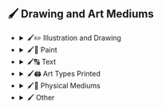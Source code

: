 ## 🖌 Drawing and Art Mediums

- <details><summary>🖌✏ Illustration and Drawing</summary>

    | Keyword        | Example      |
    | ------------- |:-------------:|
    |Illustration| <img src="https://github.com/willwulfken/MidJourney-Styles-and-Keywords/blob/main/MidJourney%20Styles%20(sphere)/sphere_illustration.png?raw=true" height="256" /> | 
    |Sketch| <img src="https://github.com/willwulfken/MidJourney-Styles-and-Keywords/blob/main/MidJourney%20Styles%20(sphere)/sphere_sketch.png?raw=true" height="256" /> | 
    |Drawing| <img src="https://github.com/willwulfken/MidJourney-Styles-and-Keywords/blob/main/MidJourney%20Styles%20(sphere)/sphere_drawing.png?raw=true" height="256" /> | 
    |Doodle| <img src="https://github.com/willwulfken/MidJourney-Styles-and-Keywords/blob/main/MidJourney%20Styles%20(sphere)/sphere_Doodle.png?raw=true" height="256" /> |
    |Pencil Art| <img src="https://github.com/willwulfken/MidJourney-Styles-and-Keywords/blob/main/MidJourney%20Styles%20(sphere)/sphere_pencilart.png?raw=true" height="256" /> | 
    |Graphite| <img src="https://github.com/willwulfken/MidJourney-Styles-and-Keywords/blob/main/MidJourney%20Styles%20(sphere)/sphere_Graphite.png?raw=true" height="256" /> |
    |Colored Pencil| <img src="https://github.com/willwulfken/MidJourney-Styles-and-Keywords/blob/main/MidJourney%20Styles%20(sphere)/sphere_coloredpencil.png?raw=true" height="256" /> |
    |Ink| <img src="https://github.com/willwulfken/MidJourney-Styles-and-Keywords/blob/main/MidJourney%20Styles%20(sphere)/sphere_ink.png?raw=true" height="256" /> |
    |Ballpoint Pen| <img src="https://github.com/willwulfken/MidJourney-Styles-and-Keywords/blob/main/MidJourney%20Styles%20(sphere)/sphere_BallpointPen.png?raw=true" height="256" /> |
    |Gel Pen| <img src="https://github.com/willwulfken/MidJourney-Styles-and-Keywords/blob/main/MidJourney%20Styles%20(sphere)/sphere_GelPen.png?raw=true" height="256" /> |
    |Fountain Pen| <img src="https://github.com/willwulfken/MidJourney-Styles-and-Keywords/blob/main/MidJourney%20Styles%20(sphere)/sphere_FountainPen.png?raw=true" height="256" /> |
    |Fountain Pen Art| <img src="https://github.com/willwulfken/MidJourney-Styles-and-Keywords/blob/main/MidJourney%20Styles%20(sphere)/sphere_FountainPenArt.png?raw=true" height="256" /> |
    |Calligraphy| <img src="https://github.com/willwulfken/MidJourney-Styles-and-Keywords/blob/main/MidJourney%20Styles%20(sphere)/sphere_calligraphy.png?raw=true" height="256" /> |
    |Crayon| <img src="https://github.com/willwulfken/MidJourney-Styles-and-Keywords/blob/main/MidJourney%20Styles%20(sphere)/sphere_crayon.png?raw=true" height="256" /> |
    |Conte| <img src="https://github.com/willwulfken/MidJourney-Styles-and-Keywords/blob/main/MidJourney%20Styles%20(sphere)/sphere_conte.png?raw=true" height="256" /> |
    |Marker Art| <img src="https://github.com/willwulfken/MidJourney-Styles-and-Keywords/blob/main/MidJourney%20Styles%20(sphere)/sphere_markerart.png?raw=true" height="256" /> | 
    |Dry-Erase Marker| <img src="https://github.com/willwulfken/MidJourney-Styles-and-Keywords/blob/main/MidJourney%20Styles%20(sphere)/sphere_Dry-EraseMarker.png?raw=true" height="256" /> |
    |Wet-Erase Marker| <img src="https://github.com/willwulfken/MidJourney-Styles-and-Keywords/blob/main/MidJourney%20Styles%20(sphere)/sphere_Wet-EraseMarker.png?raw=true" height="256" /> |
    |Chalk| <img src="https://github.com/willwulfken/MidJourney-Styles-and-Keywords/blob/main/MidJourney%20Styles%20(sphere)/sphere_chalk.png?raw=true" height="256" /> |
    |Pastel Art| <img src="https://github.com/willwulfken/MidJourney-Styles-and-Keywords/blob/main/MidJourney%20Styles%20(sphere)/sphere_pastelart.png?raw=true" height="256" /> | 
    |Charcoal Art| <img src="https://github.com/willwulfken/MidJourney-Styles-and-Keywords/blob/main/MidJourney%20Styles%20(sphere)/sphere_charcoalart.png?raw=true" height="256" /> | 
    |Line Art| <img src="https://github.com/willwulfken/MidJourney-Styles-and-Keywords/blob/main/MidJourney%20Styles%20(sphere)/sphere_lineart.png?raw=true" height="256" /> | 
    |Hand-Drawn| <img src="https://github.com/willwulfken/MidJourney-Styles-and-Keywords/blob/main/MidJourney%20Styles%20(sphere)/sphere_hand-drawn.png?raw=true" height="256" /> | 
    |Crosshatch| <img src="https://github.com/willwulfken/MidJourney-Styles-and-Keywords/blob/main/MidJourney%20Styles%20(sphere)/sphere_crosshatch.png?raw=true" height="256" /> | 
    |Illustrated-Booklet| <img src="https://github.com/willwulfken/MidJourney-Styles-and-Keywords/blob/main/MidJourney%20Styles%20(sphere)/sphere_Illustrated-Booklet.png?raw=true" height="256" /> |
    |Assembly Drawing| <img src="https://github.com/willwulfken/MidJourney-Styles-and-Keywords/blob/main/MidJourney%20Styles%20(sphere)/sphere_AssemblyDrawing.png?raw=true" height="256" /> |
    |Whiteboard| <img src="https://github.com/willwulfken/MidJourney-Styles-and-Keywords/blob/main/MidJourney%20Styles%20(sphere)/sphere_Whiteboard.png?raw=true" height="256" /> |
    |Blackboard| <img src="https://github.com/willwulfken/MidJourney-Styles-and-Keywords/blob/main/MidJourney%20Styles%20(sphere)/sphere_Blackboard.png?raw=true" height="256" /> |
    |Chalkboard| <img src="https://github.com/willwulfken/MidJourney-Styles-and-Keywords/blob/main/MidJourney%20Styles%20(sphere)/sphere_Chalkboard.png?raw=true" height="256" /> |
    |Cartographic| <img src="https://github.com/willwulfken/MidJourney-Styles-and-Keywords/blob/main/MidJourney%20Styles%20(sphere)/sphere_Cartographic.png?raw=true" height="256" /> |

    </details>


- <details><summary>🖌🎨 Paint</summary>

    | Keyword        | Example      |
    | ------------- |:-------------:|
    |Painting| <img src="https://github.com/willwulfken/MidJourney-Styles-and-Keywords/blob/main/MidJourney%20Styles%20(sphere)/sphere_painting.png?raw=true" height="256" /> | 
    |Canvas| <img src="https://github.com/willwulfken/MidJourney-Styles-and-Keywords/blob/main/MidJourney%20Styles%20(sphere)/sphere_Canvas.png?raw=true" height="256" /> |
    |Still-Life| <img src="https://github.com/willwulfken/MidJourney-Styles-and-Keywords/blob/main/MidJourney%20Styles%20(sphere)/sphere_still-life.png?raw=true" height="256" /> |
    |Airbrush| <img src="https://github.com/willwulfken/MidJourney-Styles-and-Keywords/blob/main/MidJourney%20Styles%20(sphere)/sphere_airbrush.png?raw=true" height="256" /> |
    |Paint| <img src="https://github.com/willwulfken/MidJourney-Styles-and-Keywords/blob/main/MidJourney%20Styles%20(sphere)/sphere_paint.png?raw=true" height="256" /> | 
    |Acrylic Paint| <img src="https://github.com/willwulfken/MidJourney-Styles-and-Keywords/blob/main/MidJourney%20Styles%20(sphere)/sphere_acrylicpaint.png?raw=true" height="256" /> | 
    |Oil Paint| <img src="https://github.com/willwulfken/MidJourney-Styles-and-Keywords/blob/main/MidJourney%20Styles%20(sphere)/sphere_oilpaint.png?raw=true" height="256" /> | 
    |Watercolor| <img src="https://github.com/willwulfken/MidJourney-Styles-and-Keywords/blob/main/MidJourney%20Styles%20(sphere)/sphere_watercolor.png?raw=true" height="256" /> |
    |Tempera Paint| <img src="https://github.com/willwulfken/MidJourney-Styles-and-Keywords/blob/main/MidJourney%20Styles%20(sphere)/sphere_temperapaint.png?raw=true" height="256" /> |
    |Gouache Paint| <img src="https://github.com/willwulfken/MidJourney-Styles-and-Keywords/blob/main/MidJourney%20Styles%20(sphere)/sphere_gouachepaint.png?raw=true" height="256" /> |
    |Wet Paint| <img src="https://github.com/willwulfken/MidJourney-Styles-and-Keywords/blob/main/MidJourney%20Styles%20(sphere)/sphere_WetPaint.png?raw=true" height="256" /> |
    |Dripping Paint| <img src="https://github.com/willwulfken/MidJourney-Styles-and-Keywords/blob/main/MidJourney%20Styles%20(sphere)/sphere_DrippingPaint.png?raw=true" height="256" /> |
    |Splatter Paint| <img src="https://github.com/willwulfken/MidJourney-Styles-and-Keywords/blob/main/MidJourney%20Styles%20(sphere)/sphere_SplatterPaint.png?raw=true" height="256" /> |
    |Spray Paint| <img src="https://github.com/willwulfken/MidJourney-Styles-and-Keywords/blob/main/MidJourney%20Styles%20(sphere)/sphere_spraypaint.png?raw=true" height="256" /> |
    |Puffy Paint| <img src="https://github.com/willwulfken/MidJourney-Styles-and-Keywords/blob/main/MidJourney%20Styles%20(sphere)/sphere_puffypaint.png?raw=true" height="256" /> | 
    |Glass Paint| <img src="https://github.com/willwulfken/MidJourney-Styles-and-Keywords/blob/main/MidJourney%20Styles%20(sphere)/sphere_glasspaint.png?raw=true" height="256" /> |
    |Color Field Painting| <img src="https://github.com/willwulfken/MidJourney-Styles-and-Keywords/blob/main/MidJourney%20Styles%20(sphere)/sphere_colorfieldpainting.png?raw=true" height="256" /> |
    |Hard Edge Painting| <img src="https://github.com/willwulfken/MidJourney-Styles-and-Keywords/blob/main/MidJourney%20Styles%20(sphere)/sphere_hardedgepainting.png?raw=true" height="256" /> |

    </details>


- <details><summary>🖌🔠 Text</summary>

    | Keyword        | Example      |
    | ------------- |:-------------:|
    |Text| <img src="https://github.com/willwulfken/MidJourney-Styles-and-Keywords/blob/main/MidJourney%20Styles%20(sphere)/sphere_Text.png?raw=true" height="256" /> |
    |Typeface| <img src="https://github.com/willwulfken/MidJourney-Styles-and-Keywords/blob/main/MidJourney%20Styles%20(sphere)/sphere_Typeface.png?raw=true" height="256" /> |
    |Font| <img src="https://github.com/willwulfken/MidJourney-Styles-and-Keywords/blob/main/MidJourney%20Styles%20(sphere)/sphere_Font.png?raw=true" height="256" /> |
    |Says| <img src="https://github.com/willwulfken/MidJourney-Styles-and-Keywords/blob/main/MidJourney%20Styles%20(sphere)/sphere_Says.png?raw=true" height="256" /> |
    |Says Hello| <img src="https://github.com/willwulfken/MidJourney-Styles-and-Keywords/blob/main/MidJourney%20Styles%20(sphere)/sphere_SaysHello.png?raw=true" height="256" /> |
    |Says "Hello"| <img src="https://github.com/willwulfken/MidJourney-Styles-and-Keywords/blob/main/MidJourney%20Styles%20(sphere)/sphere_SaysHello (2).png?raw=true" height="256" /> |
    |Says 'Hello'| <img src="https://github.com/willwulfken/MidJourney-Styles-and-Keywords/blob/main/MidJourney%20Styles%20(sphere)/sphere_SaysHello (3).png?raw=true" height="256" /> |

    </details>


- <details><summary>🖌🖨 Art Types Printed</summary>

    | Keyword        | Example      |
    | ------------- |:-------------:|
    |Modern Art| <img src="https://github.com/willwulfken/MidJourney-Styles-and-Keywords/blob/main/MidJourney%20Styles%20(sphere)/sphere_modernart.png?raw=true" height="256" /> |
    |Concept Art| <img src="https://github.com/willwulfken/MidJourney-Styles-and-Keywords/blob/main/MidJourney%20Styles%20(sphere)/sphere_conceptart.png?raw=true" height="256" /> |
    |Digital Art| <img src="https://github.com/willwulfken/MidJourney-Styles-and-Keywords/blob/main/MidJourney%20Styles%20(sphere)/sphere_digitalart.png?raw=true" height="256" /> |
    |Logo| <img src="https://github.com/willwulfken/MidJourney-Styles-and-Keywords/blob/main/MidJourney%20Styles%20(sphere)/sphere_logo.png?raw=true" height="256" /> |
    |Stamp| <img src="https://github.com/willwulfken/MidJourney-Styles-and-Keywords/blob/main/MidJourney%20Styles%20(sphere)/sphere_stamp.png?raw=true" height="256" /> |
    |Collage| <img src="https://github.com/willwulfken/MidJourney-Styles-and-Keywords/blob/main/MidJourney%20Styles%20(sphere)/sphere_collage.png?raw=true" height="256" /> |
    |Etching| <img src="https://github.com/willwulfken/MidJourney-Styles-and-Keywords/blob/main/MidJourney%20Styles%20(sphere)/sphere_etching.png?raw=true" height="256" /> |
    |Lithography| <img src="https://github.com/willwulfken/MidJourney-Styles-and-Keywords/blob/main/MidJourney%20Styles%20(sphere)/sphere_lithography.png?raw=true" height="256" /> |
    |Block Printing| <img src="https://github.com/willwulfken/MidJourney-Styles-and-Keywords/blob/main/MidJourney%20Styles%20(sphere)/sphere_blockprinting.png?raw=true" height="256" /> |
    |Magazine| <img src="https://github.com/willwulfken/MidJourney-Styles-and-Keywords/blob/main/MidJourney%20Styles%20(sphere)/sphere_magazine.png?raw=true" height="256" /> |
    |Newspaper| <img src="https://github.com/willwulfken/MidJourney-Styles-and-Keywords/blob/main/MidJourney%20Styles%20(sphere)/sphere_newspaper.png?raw=true" height="256" /> |
    |Newsprint| <img src="https://github.com/willwulfken/MidJourney-Styles-and-Keywords/blob/main/MidJourney%20Styles%20(sphere)/sphere_Newsprint.png?raw=true" height="256" /> |
    |Blueprint| <img src="https://github.com/willwulfken/MidJourney-Styles-and-Keywords/blob/main/MidJourney%20Styles%20(sphere)/sphere_blueprint.png?raw=true" height="256" /> |
    |Comic Book| <img src="https://github.com/willwulfken/MidJourney-Styles-and-Keywords/blob/main/MidJourney%20Styles%20(sphere)/sphere_ComicBook.png?raw=true" height="256" /> |
    |Booklet| <img src="https://github.com/willwulfken/MidJourney-Styles-and-Keywords/blob/main/MidJourney%20Styles%20(sphere)/sphere_Booklet.png?raw=true" height="256" /> |
    |Poster| <img src="https://github.com/willwulfken/MidJourney-Styles-and-Keywords/blob/main/MidJourney%20Styles%20(sphere)/sphere_Poster.png?raw=true" height="256" /> |
    |Sticker| <img src="https://github.com/willwulfken/MidJourney-Styles-and-Keywords/blob/main/MidJourney%20Styles%20(sphere)/sphere_Sticker.png?raw=true" height="256" /> |

    </details>


- <details><summary>🖌🎲 Physical Mediums</summary>

    | Keyword        | Example      |
    | ------------- |:-------------:|
    |Origami| <img src="https://github.com/willwulfken/MidJourney-Styles-and-Keywords/blob/main/MidJourney%20Styles%20(sphere)/sphere_Origami.png?raw=true" height="256" /> | 
    |Carving| <img src="https://github.com/willwulfken/MidJourney-Styles-and-Keywords/blob/main/MidJourney%20Styles%20(sphere)/sphere_Carving.png?raw=true" height="256" /> | 
    |Mosaic| <img src="https://github.com/willwulfken/MidJourney-Styles-and-Keywords/blob/main/MidJourney%20Styles%20(sphere)/sphere_Mosaic.png?raw=true" height="256" /> |
    |Glaze| <img src="https://github.com/willwulfken/MidJourney-Styles-and-Keywords/blob/main/MidJourney%20Styles%20(sphere)/sphere_glaze.png?raw=true" height="256" /> |
    |Azulejo| <img src="https://github.com/willwulfken/MidJourney-Styles-and-Keywords/blob/main/MidJourney%20Styles%20(sphere)/sphere_azulejo.png?raw=true" height="256" /> |
    |Tattoo| <img src="https://github.com/willwulfken/MidJourney-Styles-and-Keywords/blob/main/MidJourney%20Styles%20(sphere)/sphere_tattoo.png?raw=true" height="256" /> |
    |Circuit| <img src="https://github.com/willwulfken/MidJourney-Styles-and-Keywords/blob/main/MidJourney%20Styles%20(sphere)/sphere_circuit.png?raw=true" height="256" /> |
    |Circuitry| <img src="https://github.com/willwulfken/MidJourney-Styles-and-Keywords/blob/main/MidJourney%20Styles%20(sphere)/sphere_circuitry.png?raw=true" height="256" /> |
    |Sticker Bomb| <img src="https://github.com/willwulfken/MidJourney-Styles-and-Keywords/blob/main/MidJourney%20Styles%20(sphere)/sphere_StickerBomb.png?raw=true" height="256" /> |
    |Jigsaw| <img src="https://github.com/willwulfken/MidJourney-Styles-and-Keywords/blob/main/MidJourney%20Styles%20(sphere)/sphere_Jigsaw.png?raw=true" height="256" /> |
    |Puzzle| <img src="https://github.com/willwulfken/MidJourney-Styles-and-Keywords/blob/main/MidJourney%20Styles%20(sphere)/sphere_Puzzle.png?raw=true" height="256" /> |
    |Maze| <img src="https://github.com/willwulfken/MidJourney-Styles-and-Keywords/blob/main/MidJourney%20Styles%20(sphere)/sphere_Maze.png?raw=true" height="256" /> |
    |Toy| <img src="https://github.com/willwulfken/MidJourney-Styles-and-Keywords/blob/main/MidJourney%20Styles%20(sphere)/sphere_Toy.png?raw=true" height="256" /> |

    </details>


- <details><summary>🖌 Other</summary>

    | Keyword        | Example      |
    | ------------- |:-------------:|
    |Outlined| <img src="https://github.com/willwulfken/MidJourney-Styles-and-Keywords/blob/main/MidJourney%20Styles%20(sphere)/sphere_outlined.png?raw=true" height="256" /> | 
    |Latte Art| <img src="https://github.com/willwulfken/MidJourney-Styles-and-Keywords/blob/main/MidJourney%20Styles%20(sphere)/sphere_latteart.png?raw=true" height="256" /> |
    |Coffee Stain| <img src="https://github.com/willwulfken/MidJourney-Styles-and-Keywords/blob/main/MidJourney%20Styles%20(sphere)/sphere_CoffeeStain.png?raw=true" height="256" /> |
    |Smoke Art| <img src="https://github.com/willwulfken/MidJourney-Styles-and-Keywords/blob/main/MidJourney%20Styles%20(sphere)/sphere_smokeart.png?raw=true" height="256" /> |
    |Glitter| <img src="https://github.com/willwulfken/MidJourney-Styles-and-Keywords/blob/main/MidJourney%20Styles%20(sphere)/sphere_glitter.png?raw=true" height="256" /> |
    |Sparkly| <img src="https://github.com/willwulfken/MidJourney-Styles-and-Keywords/blob/main/MidJourney%20Styles%20(sphere)/sphere_Sparkly.png?raw=true" height="256" /> |

    </details>
